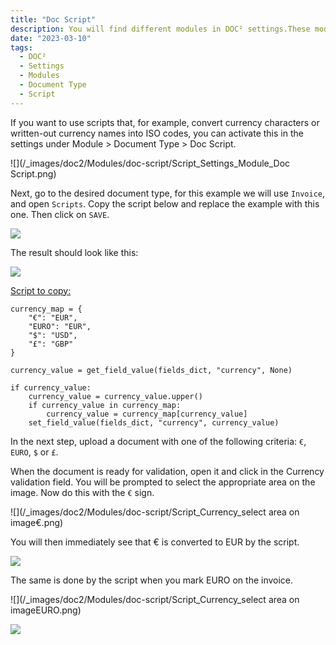 ```yaml
---
title: "Doc Script"
description: You will find different modules in DOC² settings.These modules are important if you like to deal with PO Matching and use the table extraction functionality. 
date: "2023-03-10"
tags:
  - DOC²
  - Settings
  - Modules
  - Document Type
  - Script
---
```



If you want to use scripts that, for example, convert currency characters or written-out currency names into ISO codes, you can activate this in the settings under Module > Document Type > Doc Script.

![](/_images/doc2/Modules/doc-script/Script_Settings_Module_Doc Script.png)

Next, go to the desired document type, for this example we will use `Invoice`, and open `Scripts`. Copy the script below and replace the example with this one. Then click on `SAVE`.

![](/_images/doc2/Modules/doc-script/Script_Invoice_Scripts.png)

The result should look like this:

![](/_images/doc2/Modules/doc-script/Script_added.png)


<ins>Script to copy:</ins>

```script
currency_map = {
    "€": "EUR",
    "EURO": "EUR",
    "$": "USD",
    "£": "GBP"
}

currency_value = get_field_value(fields_dict, "currency", None)

if currency_value:
    currency_value = currency_value.upper()
    if currency_value in currency_map:
        currency_value = currency_map[currency_value]
    set_field_value(fields_dict, "currency", currency_value)
```

In the next step, upload a document with one of the following criteria: `€`, `EURO`, `$` or `£`.

When the document is ready for validation, open it and click in the Currency validation field. You will be prompted to select the appropriate area on the image. Now do this with the `€` sign. 

![](/_images/doc2/Modules/doc-script/Script_Currency_select area on image€.png)

You will then immediately see that € is converted to EUR by the script.

![](/_images/doc2/Modules/doc-script/Script_conversion_currency_1.png)

The same is done by the script when you mark EURO on the invoice.

![](/_images/doc2/Modules/doc-script/Script_Currency_select area on imageEURO.png)

![](/_images/doc2/Modules/doc-script/Script_conversion_currency_2.png)